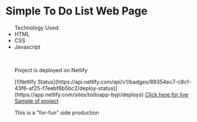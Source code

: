 <h1> Simple To Do List Web Page </h1>

<p>
<ul> Technology Used: 
<li> HTML </li>
<li> CSS </li>
<li> Javascript </li>
</p>



<br>
<p>Project is deployed on Netlify </p>
[![Netlify Status](https://api.netlify.com/api/v1/badges/89354ec7-c8cf-43f6-af25-f7eebf8b5bc2/deploy-status)](https://app.netlify.com/sites/todoapp-byjr/deploys)
<a href="https://todoapp-byjr.netlify.app/"> Click here for live Sample of project </a>


<p>
This is a "for-fun" side production
</p>